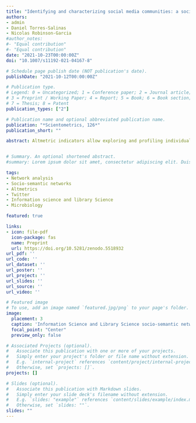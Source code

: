 ```yaml
---
title: "Identifying and characterizing social media communities: a socio-semantic network approach to altmetrics"
authors:
- admin
- Daniel Torres-Salinas
- Nicolas Robinson-Garcia
#author_notes:
#- "Equal contribution"
#- "Equal contribution"
date: "2021-10-23T00:00:00Z"
doi: "10.1007/s11192-021-04167-8"

# Schedule page publish date (NOT publication's date).
publishDate: "2021-10-12T00:00:00Z"

# Publication type.
# Legend: 0 = Uncategorized; 1 = Conference paper; 2 = Journal article;
# 3 = Preprint / Working Paper; 4 = Report; 5 = Book; 6 = Book section;
# 7 = Thesis; 8 = Patent
publication_types: ["2"]

# Publication name and optional abbreviated publication name.
publication: "*Scientometrics, 126*"
publication_short: ""

abstract: Altmetric indicators allow exploring and profiling individuals who discuss and share scientific literature in social media. But it is still a challenge to identify and characterize communities based on the research topics in which they are interested as social and geographic proximity also influence interactions. This paper proposes a new method which profiles social media users based on their interest on research topics using altmetric data. Social media users are clustered based on the topics related to the research publications they share in social media. This allows removing linkages which respond to social or personal proximity and identifying disconnected users who may have similar research interests. We test this method for users tweeting publications from the fields of Information Science & Library Science, and Microbiology. We conclude by discussing the potential application of this method and how it can assist information professionals, policy managers and academics to understand and identify the main actors discussing research literature in social media.


# Summary. An optional shortened abstract.
#summary: Lorem ipsum dolor sit amet, consectetur adipiscing elit. Duis posuere tellus ac convallis placerat. Proin tincidunt magna sed ex sollicitudin condimentum.

tags:
- Network analysis
- Socio-semantic networks
- Altmetrics
- Twitter
- Information science and library Science
- Microbiology

featured: true

links:
- icon: file-pdf
  icon-package: fas
  name: Preprint
  url: https://doi.org/10.5281/zenodo.5518932
url_pdf: ''
url_code: ''
url_dataset: ''
url_poster: ''
url_project: ''
url_slides: ''
url_source: ''
url_video: ''

# Featured image
# To use, add an image named `featured.jpg/png` to your page's folder. 
image:
  placement: 3
  caption: 'Information Science and Library Science socio-semantic network. Nodes are color-coded to identify the topics that have greater incidence. Edges are established on the basis of co-tweeted keywords. These have been filtered to a minimum of 12, and the corresponding communities are represented by overlapping areas'
  focal_point: "Center"
  preview_only: false

# Associated Projects (optional).
#   Associate this publication with one or more of your projects.
#   Simply enter your project's folder or file name without extension.
#   E.g. `internal-project` references `content/project/internal-project/index.md`.
#   Otherwise, set `projects: []`.
projects: []

# Slides (optional).
#   Associate this publication with Markdown slides.
#   Simply enter your slide deck's filename without extension.
#   E.g. `slides: "example"` references `content/slides/example/index.md`.
#   Otherwise, set `slides: ""`.
slides: ""
---
```

